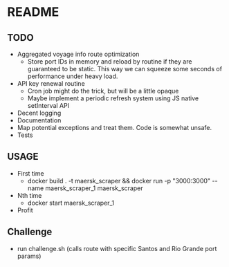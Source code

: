 # README
## TODO
- Aggregated voyage info route optimization
    - Store port IDs in memory and reload by routine if they are guaranteed to be static. This way we can squeeze some seconds of performance under heavy load.
- API key renewal routine
    - Cron job might do the trick, but will be a little opaque
    - Maybe implement a periodic refresh system using JS native setInterval API
- Decent logging
- Documentation
- Map potential exceptions and treat them. Code is somewhat unsafe.
- Tests

## USAGE
- First time
    - docker build . -t maersk_scraper && docker run -p "3000:3000" --name maersk_scraper_1 maersk_scraper
- Nth time
    - docker start maersk_scraper_1
- Profit

## Challenge
- run challenge.sh (calls route with specific Santos and Rio Grande port params)